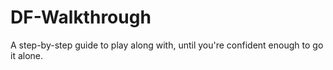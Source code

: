 # DF-Walkthrough
A step-by-step guide to play along with, until you're confident enough to go it alone.
